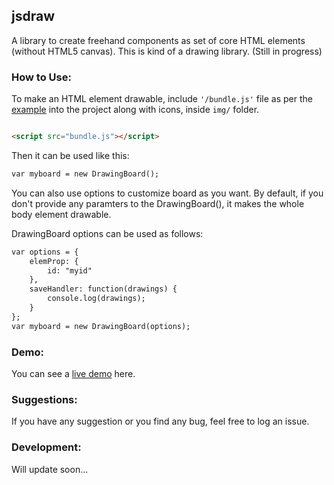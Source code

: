 ## jsdraw

A library to create freehand components as set of core HTML elements (without HTML5 canvas). This is kind of a drawing library. (Still in progress)

### How to Use:

To make an HTML element drawable, include ```'/bundle.js'``` file as per the [example](https://github.com/harshalitalele/openseadragon-circular-annotation/tree/gh-pages) into the project along with icons, inside ```img/``` folder.

```markdown

<script src="bundle.js"></script>

```

Then it can be used like this:

```markdown
var myboard = new DrawingBoard();

```

You can also use options to customize board as you want.
By default, if you don't provide any paramters to the DrawingBoard(), it makes the whole body element drawable.

DrawingBoard options can be used as follows:

```markdown
var options = {
    elemProp: {
        id: "myid"
    },
    saveHandler: function(drawings) {
        console.log(drawings);
    }
};
var myboard = new DrawingBoard(options);
```

### Demo:

You can see a [live demo](https://harshalitalele.github.io/jsdraw) here.

### Suggestions:

If you have any suggestion or you find any bug, feel free to log an issue.

### Development:

Will update soon...
